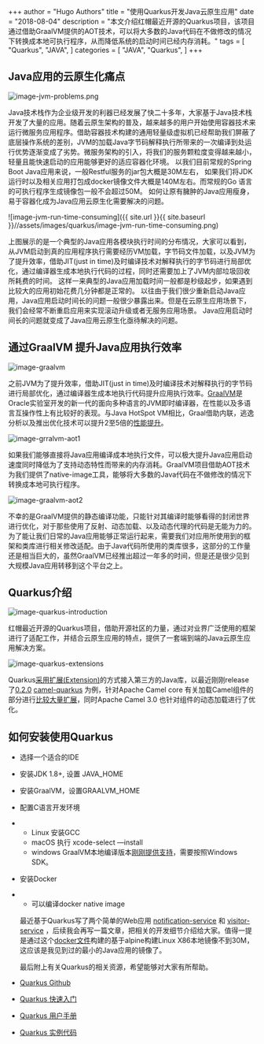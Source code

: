 +++
author = "Hugo Authors"
title = "使用Quarkus开发Java云原生应用"
date = "2018-08-04"
description = "本文介绍红帽最近开源的Quarkus项目，该项目通过借助GraalVM提供的AOT技术，可以将大多数的Java代码在不做修改的情况下转换成本地可执行程序，从而降低系统的启动时间已经内存消耗。"
tags = [
    "Quarkus",
    "JAVA", 
]
categories = [
    "JAVA",
    "Quarkus",
]
+++


##  Java应用的云原生化痛点

![image-jvm-problems.png](/images/quarkus/image-jvm-problems.png)

Java技术栈作为企业级开发的利器已经发展了快二十多年，大家基于Java技术栈开发了大量的应用。随着云原生架构的普及，越来越多的用户开始使用容器技术来运行微服务应用程序。借助容器技术构建的通用轻量级虚拟机已经帮助我们屏蔽了底层操作系统的差别，JVM的加载Java字节码解释执行所带来的一次编译到处运行优势逐渐变成了劣势。微服务架构的引入，将我们的服务颗粒度变得越来越小，轻量且能快速启动的应用能够更好的适应容器化环境。 以我们目前常规的Spring Boot Java应用来说，一般Restful服务的jar包大概是30M左右， 如果我们将JDK运行时以及相关应用打包成docker镜像文件大概是140M左右。而常规的Go 语言的可执行程序生成镜像包一般不会超过50M。  如何让原有臃肿的Java应用瘦身，易于容器化成为Java应用云原生化需要解决的问题。

![image-jvm-run-time-consuming]({{ site.url }}{{ site.baseurl }}//assets/images/quarkus/image-jvm-run-time-consuming.png)

上图展示的是一个典型的Java应用各模块执行时间的分布情况，大家可以看到，从JVM启动到真的应用程序执行需要经历VM加载，字节码文件加载，以及JVM为了提升效率，借助JIT(just in time)及时编译技术对解释执行的字节码进行局部优化，通过编译器生成本地执行代码的过程，同时还需要加上了JVM内部垃圾回收所耗费的时间。 这样一来典型的Java应用加载时间一般都是秒级起步，如果遇到比较大的应用初始花费几分钟都是正常的。 以往由于我们很少重新启动Java应用，Java应用启动时间长的问题一般很少暴露出来。但是在云原生应用场景下，我们会经常不断重启应用来实现滚动升级或者无服务应用场景。 Java应用启动时间长的问题就变成了Java应用云原生化亟待解决的问题。



## 通过GraalVM 提升Java应用执行效率

![image-graalvm](/images/quarkus/image-graalvm.png)

之前JVM为了提升效率，借助JIT(just in time)及时编译技术对解释执行的字节码进行局部优化，通过编译器生成本地执行代码提升应用执行效率。[GraalVM](https://www.graalvm.org/)是Oracle实验室开发的新一代的面向多种语言的JVM即时编译器，在性能以及多语言互操作性上有比较好的表现。与Java HotSpot VM相比，Graal借助内联，逃逸分析以及推出优化技术可以提升2至5倍的[性能提升](https://medium.com/graalvm/stream-api-performance-with-graalvm-be6cfe7fbb52)。

![image-grralvm-aot1](/images/quarkus/image-graalvm-aot1.png)

 如果我们能够直接将Java应用编译成本地执行文件，可以极大提升Java应用启动速度同时降低为了支持动态特性而带来的内存消耗。GraalVM项目借助AOT技术为我们提供了native-image工具，能够将大多数的Java代码在不做修改的情况下转换成本地可执行程序。

 ![image-graalvm-aot2](/images/quarkus/image-graalvm-aot2.png)

不幸的是GraalVM提供的静态编译功能，只能针对其编译时能够看得的封闭世界进行优化，对于那些使用了反射、动态加载、以及动态代理的代码是无能为力的。为了能让我们日常的Java应用能够正常运行起来，需要我们对应用所使用到的框架和类库进行相关修改适配。由于Java代码所使用的类库很多，这部分的工作量还是相当巨大的，虽然GraalVM已经推出超过一年多的时间，但是还是很少见到大规模Java应用转移到这个平台之上。

## Quarkus介绍

![image-quarkus-introduction](/images/quarkus/image-quarkus-introduction.png)



红帽最近开源的Quarkus项目，借助开源社区的力量，通过对业界广泛使用的框架进行了适配工作，并结合云原生应用的特点，提供了一套端到端的Java云原生应用解决方案。

![image-quarkus-extensions](/images/quarkus/image-quarks-extensions.png)

Quarkus[采用扩展(Extension)](https://quarkus.io/guides/extension-authors-guide)的方式接入第三方的Java库，以最近刚刚release了[0.2.0](https://github.com/apache/camel-quarkus/releases/tag/0.0.2) [camel-quarkus](https://github.com/apache/camel-quarkus/) 为例，针对Apache Camel core 有关加载Camel组件的部分进行[比较大量扩展](https://github.com/apache/camel-quarkus/tree/master/extensions/core/runtime/src/main/java/org/apache/camel/quarkus/core/runtime)，同时Apache Camel 3.0 也针对组件的动态加载进行了优化。

## 如何安装使用Quarkus

- 选择一个适合的IDE

- 安装JDK 1.8+, 设置 JAVA_HOME

- 安装GraalVM，设置GRAALVM_HOME

- 配置C语言开发环境

- - Linux 安装GCC
  - macOS 执行 xcode-select —install
  - windows GraalVM本地编译版本[刚刚提供支持](https://dev.to/skhmt/creating-a-native-executable-in-windows-with-graalvm-3g7f)，需要按照Windows SDK。

- 安装Docker

- - 可以编译docker native image

  最近基于Quarkus写了两个简单的Web应用 [notification-service](https://github.com/WillemJiang/smart-park-demo/tree/master/notification-service) 和 [visitor-service](https://github.com/WillemJiang/smart-park-demo/tree/master/visitor-service) ，后续我会再写一篇文章，把相关的开发细节介绍给大家。值得一提是通过这个[docker文件](https://github.com/WillemJiang/smart-park-demo/blob/master/visitor-service/src/main/docker/Dockerfile.native)构建的基于alpine构建Linux X86本地镜像不到30M，这应该是我见到过的最小的Java应用的镜像了。

  最后附上有关Quarkus的相关资源，希望能够对大家有所帮助。

- [Quarkus Github](https://github.com/quarkusio)
- [Quarkus 快速入门](https://quarkus.io/get-started/)
- [Quarkus 用户手册](https://quarkus.io/guides/)
- [Quarkus 实例代码](https://github.com/quarkusio/quarkus-quickstarts)
